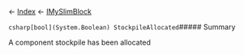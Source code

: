 ← [Index](Api-Index) ← [IMySlimBlock](VRage.Game.ModAPI.Ingame.IMySlimBlock)

```csharp[bool](System.Boolean) StockpileAllocated```##### Summary

A component stockpile has been allocated

